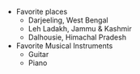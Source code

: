 * Favorite places 
  * Darjeeling, West Bengal
  * Leh Ladakh, Jammu & Kashmir 
  * Dalhousie,  Himachal Pradesh
* Favorite Musical Instruments
  * Guitar
  * Piano
